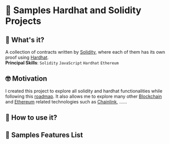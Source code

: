 # 🔹 Samples Hardhat and Solidity Projects

## 🤔 What's it?

A collection of contracts written by [Solidity](https://www.google.com/url?sa=t&rct=j&q=&esrc=s&source=web&cd=&cad=rja&uact=8&ved=2ahUKEwjlhN-foLj7AhWmKlkFHRdrCLUQFnoECA4QAQ&url=https%3A%2F%2Fdocs.soliditylang.org%2F&usg=AOvVaw2X1i5UVXvW48liVwACmH5g), where each of them has 
its own proof using [Hardhat](https://www.google.com/url?sa=t&rct=j&q=&esrc=s&source=web&cd=&cad=rja&uact=8&ved=2ahUKEwiJxt6ioLj7AhUJEVkFHRHrDL4QFnoECAkQAQ&url=https%3A%2F%2Fhardhat.org%2F&usg=AOvVaw0elAXCQakBN-UP6iVxaLI_). \
**Principal Skills**: `Solidity` `JavaScript` `Hardhat` `Ethereum` 

## 🤓 Motivation 
I created this project to explore all solidity and hardhat functionalities 
while following this [roadmap](https://www.notion.so/BlockChain-827b5e538b354209938e6e92b664e7f1#7aec457f68eb48bda0952b2af269f70a). It also allows me to explore many other 
[Blockchain](https://www.google.com/url?sa=t&rct=j&q=&esrc=s&source=web&cd=&cad=rja&uact=8&ved=2ahUKEwjV2-2roLj7AhUYK1kFHd6RDgIQFnoECBEQAQ&url=https%3A%2F%2Fwww.blockchain.com%2F&usg=AOvVaw2OfHahqj6f3noTHZBl-VL3) and [Ethereum](https://www.google.com/url?sa=t&rct=j&q=&esrc=s&source=web&cd=&cad=rja&uact=8&ved=2ahUKEwjGk_2ooLj7AhXpFlkFHYaHDUEQFnoECBsQAQ&url=https%3A%2F%2Fethereum.org%2Fen%2F&usg=AOvVaw0eeLMDGmReDO36VjWTkcvF) related technologies such as [Chainlink](https://www.google.com/url?sa=t&rct=j&q=&esrc=s&source=web&cd=&cad=rja&uact=8&ved=2ahUKEwjr_aOxoLj7AhUBFlkFHUblCQIQFnoECA4QAQ&url=https%3A%2F%2Fchain.link%2F&usg=AOvVaw07eJluK1FsWglrAHNPQJ90), ......


## 🧐 How to use it?

## 📝 Samples Features List
